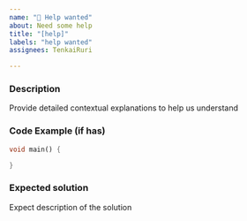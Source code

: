 ```yaml
---
name: "🤔 Help wanted"
about: Need some help
title: "[help]"
labels: "help wanted"
assignees: TenkaiRuri

---
```


### Description
Provide detailed contextual explanations to help us understand

### Code Example (if has)
```dart
void main() {

}
```

### Expected solution
Expect description of the solution
